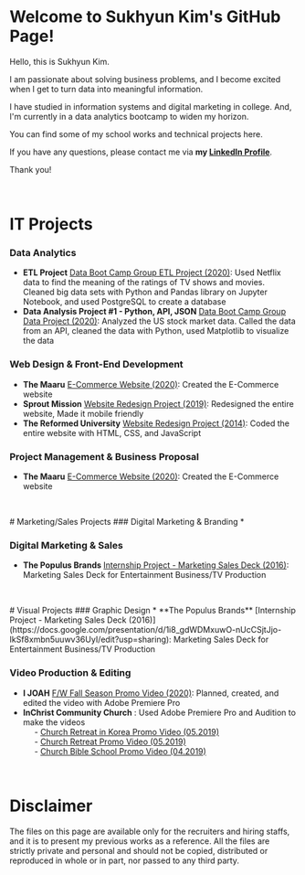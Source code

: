 # Welcome to Sukhyun Kim's GitHub Page! 

Hello, this is Sukhyun Kim. 

I am passionate about solving business problems, and I become excited when I get to turn data into meaningful information. 

I have studied in information systems and digital marketing in college. And, I'm currently in a data analytics bootcamp to widen my horizon. 

You can find some of my school works and technical projects here.

If you have any questions, please contact me via **my [LinkedIn Profile](www.linkedin.com/in/sukhyun-kim)**.

Thank you! 

<p>&nbsp;</p>

# IT Projects
### Data Analytics
* **ETL Project** [Data Boot Camp Group ETL Project (2020)](http://rachelskim.net/ETL_Project): Used Netflix data to find the meaning of the ratings of TV shows and movies. Cleaned big data sets with Python and Pandas library on Jupyter Notebook, and used PostgreSQL to create a database
* **Data Analysis Project #1 - Python, API, JSON** [Data Boot Camp Group Data Project (2020)](http://rachelskim.net/Data_Project_1): Analyzed the US stock market data. Called the data from an API, cleaned the data with Python, used Matplotlib to visualize the data

### Web Design & Front-End Development
* **The Maaru** [E-Commerce Website (2020)](https://www.themaaru.com): Created the E-Commerce website
* **Sprout Mission** [Website Redesign Project (2019)](https://www.sproutmission.org): Redesigned the entire website, Made it mobile friendly
* **The Reformed University** [Website Redesign Project (2014)](http://rachelskim.net/ru_first_website_project): Coded the entire website with HTML, CSS, and JavaScript

### Project Management & Business Proposal
* **The Maaru** [E-Commerce Website (2020)](https://www.themaaru.com): Created the E-Commerce website

<p>&nbsp;</p>
# Marketing/Sales Projects
### Digital Marketing & Branding
* 

### Digital Marketing & Sales
* **The Populus Brands** [Internship Project - Marketing Sales Deck (2016)](https://docs.google.com/presentation/d/1i8_gdWDMxuwO-nUcCSjtJjo-IkSf8xmbn5uuwv36UyI/edit?usp=sharing): Marketing Sales Deck for Entertainment Business/TV Production

<p>&nbsp;</p>
# Visual Projects
### Graphic Design
* **The Populus Brands** [Internship Project - Marketing Sales Deck (2016)](https://docs.google.com/presentation/d/1i8_gdWDMxuwO-nUcCSjtJjo-IkSf8xmbn5uuwv36UyI/edit?usp=sharing): Marketing Sales Deck for Entertainment Business/TV Production

### Video Production & Editing
* **I JOAH** [F/W Fall Season Promo Video (2020)](https://www.youtube.com/watch?v=KMKp3q4urOs&ab_channel=IJOAH): Planned, created, and edited the video with Adobe Premiere Pro
* **InChrist Community Church** : Used Adobe Premiere Pro and Audition to make the videos<br>
&nbsp;&nbsp;&nbsp;&nbsp; - [Church Retreat in Korea Promo Video (05.2019)](https://www.youtube.com/watch?v=O90U0aU-nJU)<br>
&nbsp;&nbsp;&nbsp;&nbsp; - [Church Retreat Promo Video (05.2019)](https://www.youtube.com/watch?v=H6O-7DAPENQ)<br>
&nbsp;&nbsp;&nbsp;&nbsp; - [Church Bible School Promo Video (04.2019)](https://www.youtube.com/watch?v=hUst-BnQQn8)


<p>&nbsp;</p>

# Disclaimer
The files on this page are available only for the recruiters and hiring staffs, and it is to present my previous works as a reference. All the files are strictly private and personal and should not be copied, distributed or reproduced in whole or in part, nor passed to any third party. 
 


